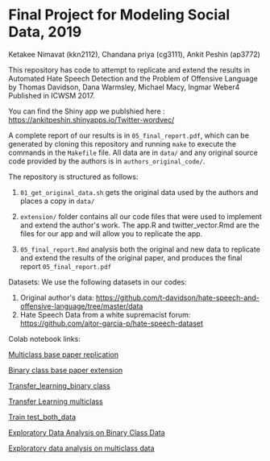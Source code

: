 # Final Project for Modeling Social Data, 2019

Ketakee Nimavat (kkn2112), Chandana priya (cg3111), Ankit Peshin (ap3772)

This repository has code to attempt to replicate and extend the results in Automated Hate Speech Detection and the Problem of Offensive Language by Thomas Davidson, Dana Warmsley, Michael Macy, Ingmar Weber4 Published in ICWSM 2017.

You can find the Shiny app we publshied here :  https://ankitpeshin.shinyapps.io/Twitter-wordvec/

A complete report of our results is in `05_final_report.pdf`, which can be generated by cloning this repository and running `make` to execute the commands in the `Makefile` file. All data are in `data/` and any original source code provided by the authors is in `authors_original_code/`.

The repository is structured as follows:

1. `01_get_original_data.sh` gets the original data used by the authors and places a copy in `data/`

2. `extension/` folder contains all our code files that were used to implement and extend the author's work. The app.R and twitter_vector.Rmd are the files for our app and will allow you to replicate the app. 

2. `05_final_report.Rmd` analysis both the original and new data to replicate and extend the results of the original paper, and produces the final report `05_final_report.pdf`

Datasets:
We use the following datasets in our codes:
1. Original author's data: https://github.com/t-davidson/hate-speech-and-offensive-language/tree/master/data
2. Hate Speech Data from a white supremacist forum: https://github.com/aitor-garcia-p/hate-speech-dataset

Colab notebook links:


[Multiclass base paper replication](https://colab.research.google.com/drive/1LNLkaRnlGfxSEIFpITW1tksxwC3SXAoX#scrollTo=f1EMZjSyZZ1k)	

[Binary class base paper extension](https://colab.research.google.com/drive/1EjDzQ2JWiRdNDzZV-EB7c3QIxV-kY4xm#scrollTo=LkO291wljIJv)	

[Transfer_learning_binary class](https://colab.research.google.com/drive/1kjCE2owX_s6yCK7pp7SkBY5ytKXfHs-n#scrollTo=f1EMZjSyZZ1k)	

[Transfer Learning multiclass](https://colab.research.google.com/drive/1LNLkaRnlGfxSEIFpITW1tksxwC3SXAoX#scrollTo=f1EMZjSyZZ1k)	

[Train test_both_data](https://colab.research.google.com/drive/1Jl_IAWQr5LQDJeHY9oBRV6a-7OM2Dt8i)	

[Exploratory Data Analysis on Binary Class Data](https://colab.research.google.com/drive/1ZipL4JyimrM8lVV4_nAo2iXJiHr_FXoo)	

[Exploratory data analysis on multiclass data](https://colab.research.google.com/drive/1hfhtsm5NZeEYeRTI-B0dLqYUPjmAHdXM)

